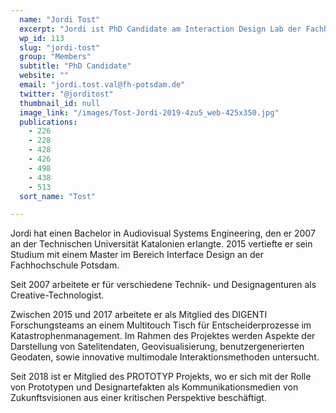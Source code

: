 ```yaml
---
  name: "Jordi Tost"
  excerpt: "Jordi ist PhD Candidate am Interaction Design Lab der Fachhochschule Potsdam.\n"
  wp_id: 113
  slug: "jordi-tost"
  group: "Members"
  subtitle: "PhD Candidate"
  website: ""
  email: "jordi.tost.val@fh-potsdam.de"
  twitter: "@jorditost"
  thumbnail_id: null
  image_link: "/images/Tost-Jordi-2019-4zu5_web-425x350.jpg"
  publications: 
    - 226
    - 228
    - 428
    - 426
    - 498
    - 438
    - 513
  sort_name: "Tost"

---
```

Jordi hat einen Bachelor in Audiovisual Systems Engineering, den er 2007 an der Technischen Universität Katalonien erlangte. 2015 vertiefte er sein Studium mit einem Master im Bereich Interface Design an der Fachhochschule Potsdam.

Seit 2007 arbeitete er für verschiedene Technik- und Designagenturen als Creative-Technologist.

Zwischen 2015 und 2017 arbeitete er als Mitglied des DIGENTI Forschungsteams an einem Multitouch Tisch für Entscheiderprozesse im Katastrophenmanagement. Im Rahmen des Projektes werden Aspekte der Darstellung von Satelitendaten, Geovisualisierung, benutzergenerierten Geodaten, sowie innovative multimodale Interaktionsmethoden untersucht.

Seit 2018 ist er Mitglied des PROTOTYP Projekts, wo er sich mit der Rolle von Prototypen und Designartefakten als Kommunikationsmedien von Zukunftsvisionen aus einer kritischen Perspektive beschäftigt.